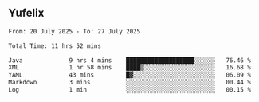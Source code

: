 ## Yufelix

<!--START_SECTION:waka-->

```txt
From: 20 July 2025 - To: 27 July 2025

Total Time: 11 hrs 52 mins

Java             9 hrs 4 mins    ███████████████████░░░░░░   76.46 %
XML              1 hr 58 mins    ████▒░░░░░░░░░░░░░░░░░░░░   16.68 %
YAML             43 mins         █▓░░░░░░░░░░░░░░░░░░░░░░░   06.09 %
Markdown         3 mins          ░░░░░░░░░░░░░░░░░░░░░░░░░   00.44 %
Log              1 min           ░░░░░░░░░░░░░░░░░░░░░░░░░   00.15 %
```

<!--END_SECTION:waka-->

